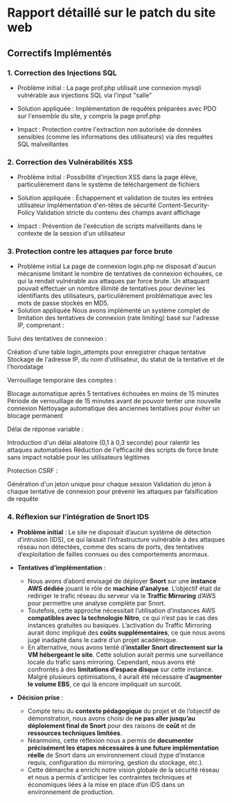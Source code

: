 
# Rapport détaillé sur le patch du site web

## Correctifs Implémentés
### 1. Correction des Injections SQL

- Problème initial : La page prof.php utilisait une connexion mysqli vulnérable aux injections SQL via l'input "salle"

- Solution appliquée : Implémentation de requêtes préparées avec PDO sur l'ensemble du site, y compris la page prof.php

- Impact : Protection contre l'extraction non autorisée de données sensibles (comme les informations des utilisateurs) via des requêtes SQL malveillantes

### 2. Correction des Vulnérabilités XSS

- Problème initial : Possibilité d'injection XSS dans la page élève, particulièrement dans le système de téléchargement de fichiers

- Solution appliquée :
Échappement et validation de toutes les entrées utilisateur
Implémentation d'en-têtes de sécurité Content-Security-Policy
Validation stricte du contenu des champs avant affichage

- Impact : Prévention de l'exécution de scripts malveillants dans le contexte de la session d'un utilisateur

### 3. Protection contre les attaques par force brute

- Problème initial
La page de connexion login.php ne disposait d'aucun mécanisme limitant le nombre de tentatives de connexion échouées, ce qui la rendait vulnérable aux attaques par force brute. Un attaquant pouvait effectuer un nombre illimité de tentatives pour deviner les identifiants des utilisateurs, particulièrement problématique avec les mots de passe stockés en MD5.
- Solution appliquée
Nous avons implémenté un système complet de limitation des tentatives de connexion (rate limiting) basé sur l'adresse IP, comprenant :

Suivi des tentatives de connexion :

Création d'une table login_attempts pour enregistrer chaque tentative
Stockage de l'adresse IP, du nom d'utilisateur, du statut de la tentative et de l'horodatage


Verrouillage temporaire des comptes :

Blocage automatique après 5 tentatives échouées en moins de 15 minutes
Période de verrouillage de 15 minutes avant de pouvoir tenter une nouvelle connexion
Nettoyage automatique des anciennes tentatives pour éviter un blocage permanent


Délai de réponse variable :

Introduction d'un délai aléatoire (0,1 à 0,3 seconde) pour ralentir les attaques automatisées
Réduction de l'efficacité des scripts de force brute sans impact notable pour les utilisateurs légitimes


Protection CSRF :

Génération d'un jeton unique pour chaque session
Validation du jeton à chaque tentative de connexion pour prévenir les attaques par falsification de requête


### 4. Réflexion sur l’intégration de Snort IDS

- **Problème initial** : Le site ne disposait d’aucun système de détection d’intrusion (IDS), ce qui laissait l’infrastructure vulnérable à des attaques réseau non détectées, comme des scans de ports, des tentatives d’exploitation de failles connues ou des comportements anormaux.

- **Tentatives d’implémentation** :
  - Nous avons d’abord envisagé de déployer **Snort** sur une **instance AWS dédiée** jouant le rôle de **machine d’analyse**. L’objectif était de rediriger le trafic réseau du serveur via le **Traffic Mirroring** d’AWS pour permettre une analyse complète par Snort.
  - Toutefois, cette approche nécessitait l’utilisation d’instances AWS **compatibles avec la technologie Nitro**, ce qui n’est pas le cas des instances gratuites ou basiques. L’activation du Traffic Mirroring aurait donc impliqué des **coûts supplémentaires**, ce que nous avons jugé inadapté dans le cadre d’un projet académique.
  - En alternative, nous avons tenté d’**installer Snort directement sur la VM hébergeant le site**. Cette solution aurait permis une surveillance locale du trafic sans mirroring. Cependant, nous avons été confrontés à des **limitations d’espace disque** sur cette instance. Malgré plusieurs optimisations, il aurait été nécessaire d’**augmenter le volume EBS**, ce qui là encore impliquait un surcoût.

- **Décision prise** :
  - Compte tenu du **contexte pédagogique** du projet et de l’objectif de démonstration, nous avons choisi de **ne pas aller jusqu’au déploiement final de Snort** pour des raisons de **coût** et de **ressources techniques limitées**.
  - Néanmoins, cette réflexion nous a permis de **documenter précisément les étapes nécessaires à une future implémentation réelle** de Snort dans un environnement cloud (type d’instance requis, configuration du mirroring, gestion du stockage, etc.).
  - Cette démarche a enrichi notre vision globale de la sécurité réseau et nous a permis d'anticiper les contraintes techniques et économiques liées à la mise en place d’un IDS dans un environnement de production.
